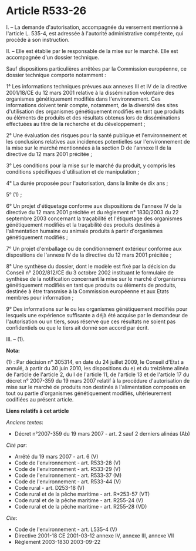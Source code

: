 # Article R533-26

I. – La demande d'autorisation, accompagnée du versement mentionné à l'article L. 535-4, est adressée à l'autorité
administrative compétente, qui procède à son instruction.

II. – Elle est établie par le responsable de la mise sur le marché. Elle est accompagnée d'un dossier technique.

Sauf dispositions particulières arrêtées par la Commission européenne, ce dossier technique comporte notamment :

1° Les informations techniques prévues aux annexes III et IV de la directive 2001/18/CE du 12 mars 2001 relative à la
dissémination volontaire des organismes génétiquement modifiés dans l'environnement. Ces informations doivent tenir compte,
notamment, de la diversité des sites d'utilisation des organismes génétiquement modifiés en tant que produits ou éléments de
produits et des résultats obtenus lors de disséminations effectuées au titre de la recherche et du développement ;

2° Une évaluation des risques pour la santé publique et l'environnement et les conclusions relatives aux incidences
potentielles sur l'environnement de la mise sur le marché mentionnées à la section D de l'annexe II de la directive du 12
mars 2001 précitée ;

3° Les conditions pour la mise sur le marché du produit, y compris les conditions spécifiques d'utilisation et de
manipulation ;

4° La durée proposée pour l'autorisation, dans la limite de dix ans ;

5° (1) ;

6° Un projet d'étiquetage conforme aux dispositions de l'annexe IV de la directive du 12 mars 2001 précitée et du règlement
n° 1830/2003 du 22 septembre 2003 concernant la traçabilité et l'étiquetage des organismes génétiquement modifiés et la
traçabilité des produits destinés à l'alimentation humaine ou animale produits à partir d'organismes génétiquement modifiés ;

7° Un projet d'emballage ou de conditionnement extérieur conforme aux dispositions de l'annexe IV de la directive du 12 mars
2001 précitée ;

8° Une synthèse du dossier, dont le modèle est fixé par la décision du Conseil n° 2002/812/CE du 3 octobre 2002 instituant le
formulaire de synthèse de la notification concernant la mise sur le marché d'organismes génétiquement modifiés en tant que
produits ou éléments de produits, destinée à être transmise à la Commission européenne et aux Etats membres pour
information ;

9° Des informations sur le ou les organismes génétiquement modifiés pour lesquels une expérience suffisante a déjà été
acquise par le demandeur de l'autorisation ou un tiers, sous réserve que ces résultats ne soient pas confidentiels ou que le
tiers ait donné son accord par écrit.

III. – (1).

**Nota:**

(1) : Par décision n° 305314, en date du 24 juillet 2009, le Conseil d'Etat a annulé, à partir du 30 juin 2010, les
dispositions du e) et du treizième alinéa de l'article de l'article 2, du I de l'article 11, de l'article 13 et de l'article
17 du décret n° 2007-359 du 19 mars 2007 relatif à la procédure d'autorisation de mise sur le marché de produits non destinés
à l'alimentation composés en tout ou partie d'organismes génétiquement modifiés, ultérieurement codifiées au présent article.

**Liens relatifs à cet article**

_Anciens textes_:

  - Décret  n°2007-359 du 19 mars 2007 - art. 2 sauf 2 derniers alinéas (Ab)

_Cité par_:

  - Arrêté du 19 mars 2007 - art. 6 (V)
  - Code de l'environnement - art. R533-28 (V)
  - Code de l'environnement - art. R533-29 (V)
  - Code de l'environnement - art. R533-37 (M)
  - Code de l'environnement - art. R533-44 (V)
  - Code rural - art. D253-18 (V)
  - Code rural et de la pêche maritime - art. R*253-57 (VT)
  - Code rural et de la pêche maritime - art. R255-24 (V)
  - Code rural et de la pêche maritime - art. R255-28 (VD)

_Cite_:

  - Code de l'environnement - art. L535-4 (V)
  - Directive 2001-18 CE 2001-03-12 annexe IV, annexe III, annexe VII
  - Règlement 2003-1830 2003-09-22
